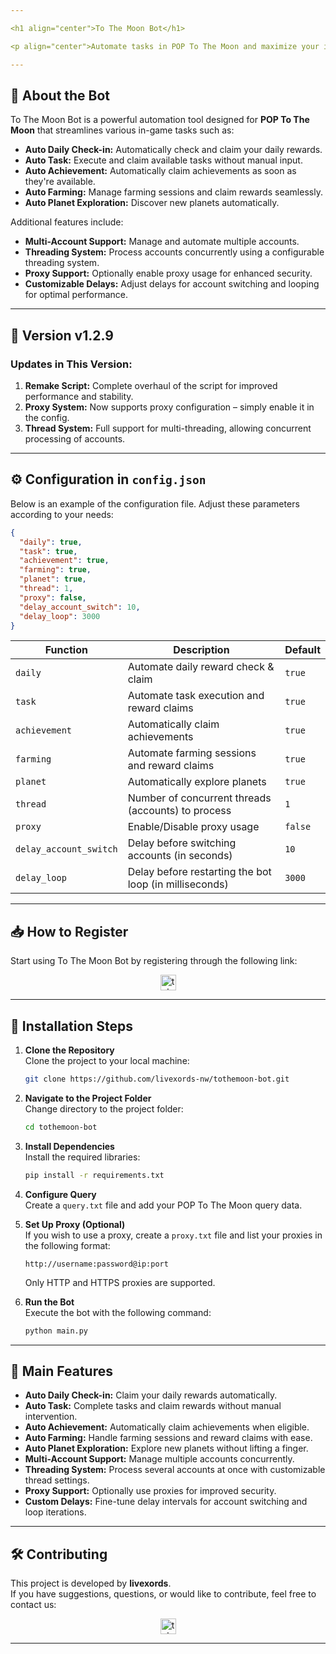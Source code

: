 ```yaml
---

<h1 align="center">To The Moon Bot</h1>

<p align="center">Automate tasks in POP To The Moon and maximize your in-game rewards effortlessly!</p>

---
```


## 🚀 **About the Bot**

To The Moon Bot is a powerful automation tool designed for **POP To The Moon** that streamlines various in-game tasks such as:

- **Auto Daily Check-in:** Automatically check and claim your daily rewards.
- **Auto Task:** Execute and claim available tasks without manual input.
- **Auto Achievement:** Automatically claim achievements as soon as they're available.
- **Auto Farming:** Manage farming sessions and claim rewards seamlessly.
- **Auto Planet Exploration:** Discover new planets automatically.

Additional features include:

- **Multi-Account Support:** Manage and automate multiple accounts.
- **Threading System:** Process accounts concurrently using a configurable threading system.
- **Proxy Support:** Optionally enable proxy usage for enhanced security.
- **Customizable Delays:** Adjust delays for account switching and looping for optimal performance.

---

## 🌟 Version v1.2.9

### Updates in This Version:

1. **Remake Script:** Complete overhaul of the script for improved performance and stability.
2. **Proxy System:** Now supports proxy configuration – simply enable it in the config.
3. **Thread System:** Full support for multi-threading, allowing concurrent processing of accounts.

---

## ⚙️ **Configuration in `config.json`**

Below is an example of the configuration file. Adjust these parameters according to your needs:

```json
{
  "daily": true,
  "task": true,
  "achievement": true,
  "farming": true,
  "planet": true,
  "thread": 1,
  "proxy": false,
  "delay_account_switch": 10,
  "delay_loop": 3000
}
```

| **Function**           | **Description**                                        | **Default** |
| ---------------------- | ------------------------------------------------------ | ----------- |
| `daily`                | Automate daily reward check & claim                    | `true`      |
| `task`                 | Automate task execution and reward claims              | `true`      |
| `achievement`          | Automatically claim achievements                       | `true`      |
| `farming`              | Automate farming sessions and reward claims            | `true`      |
| `planet`               | Automatically explore planets                          | `true`      |
| `thread`               | Number of concurrent threads (accounts) to process     | `1`         |
| `proxy`                | Enable/Disable proxy usage                             | `false`     |
| `delay_account_switch` | Delay before switching accounts (in seconds)           | `10`        |
| `delay_loop`           | Delay before restarting the bot loop (in milliseconds) | `3000`      |

---

## 📥 **How to Register**

Start using To The Moon Bot by registering through the following link:

<div align="center">
  <a href="https://t.me/PoPPtothemoon_bot/moon?startapp=6173601862" target="_blank">
    <img src="https://img.shields.io/static/v1?message=POP%20To%20The%20Moon&logo=telegram&label=&color=2CA5E0&logoColor=white&style=for-the-badge" height="25" alt="telegram logo" />
  </a>
</div>

---

## 📖 **Installation Steps**

1. **Clone the Repository**  
   Clone the project to your local machine:

   ```bash
   git clone https://github.com/livexords-nw/tothemoon-bot.git
   ```

2. **Navigate to the Project Folder**  
   Change directory to the project folder:

   ```bash
   cd tothemoon-bot
   ```

3. **Install Dependencies**  
   Install the required libraries:

   ```bash
   pip install -r requirements.txt
   ```

4. **Configure Query**  
   Create a `query.txt` file and add your POP To The Moon query data.

5. **Set Up Proxy (Optional)**  
   If you wish to use a proxy, create a `proxy.txt` file and list your proxies in the following format:

   ```
   http://username:password@ip:port
   ```

   Only HTTP and HTTPS proxies are supported.

6. **Run the Bot**  
   Execute the bot with the following command:
   ```bash
   python main.py
   ```

---

## 🚀 **Main Features**

- **Auto Daily Check-in:** Claim your daily rewards automatically.
- **Auto Task:** Complete tasks and claim rewards without manual intervention.
- **Auto Achievement:** Automatically claim achievements when eligible.
- **Auto Farming:** Handle farming sessions and reward claims with ease.
- **Auto Planet Exploration:** Explore new planets without lifting a finger.
- **Multi-Account Support:** Manage multiple accounts concurrently.
- **Threading System:** Process several accounts at once with customizable thread settings.
- **Proxy Support:** Optionally use proxies for improved security.
- **Custom Delays:** Fine-tune delay intervals for account switching and loop iterations.

---

## 🛠️ **Contributing**

This project is developed by **livexords**.  
If you have suggestions, questions, or would like to contribute, feel free to contact us:

<div align="center">
  <a href="https://t.me/livexordsscript" target="_blank">
    <img src="https://img.shields.io/static/v1?message=Livexords&logo=telegram&label=&color=2CA5E0&logoColor=white&style=for-the-badge" height="25" alt="telegram logo" />
  </a>
</div>

---
